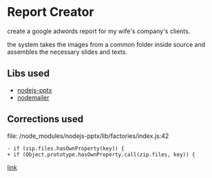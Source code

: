 # Report Creator

create a google adwords report for my wife's company's clients.

the system takes the images from a common folder inside source and assembles the necessary slides and texts.

## Libs used

- [nodejs-pptx](https://www.npmjs.com/package/nodejs-pptx)
- [nodemailer](https://nodemailer.com/)

## Corrections used

file: /node_modules/nodejs-pptx/lib/factories/index.js:42

```
- if (zip.files.hasOwnProperty(key)) {
+ if (Object.prototype.hasOwnProperty.call(zip.files, key)) {
```

[link](https://github.com/heavysixer/node-pptx/issues/83)
